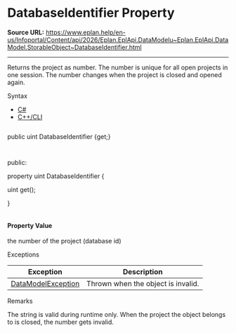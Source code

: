# DatabaseIdentifier Property

**Source URL:** https://www.eplan.help/en-us/Infoportal/Content/api/2026/Eplan.EplApi.DataModelu~Eplan.EplApi.DataModel.StorableObject~DatabaseIdentifier.html

---

Returns the project as number. The number is unique for all open projects in one session. The number changes when the project is closed and opened again.

Syntax

- [C#](#i-syntax-CS)
- [C++/CLI](#i-syntax-CPP2005)

```
```
public uint DatabaseIdentifier {get;}
```
```

```
```
public:

property uint DatabaseIdentifier {

   uint get();

}
```
```

#### Property Value

the number of the project (database id)

Exceptions

| Exception | Description |
| --- | --- |
| [DataModelException](Eplan.EplApi.DataModelu~Eplan.EplApi.DataModel.DataModelException.html) | Thrown when the object is invalid. |

Remarks

The string is valid during runtime only. When the project the object belongs to is closed, the number gets invalid.
